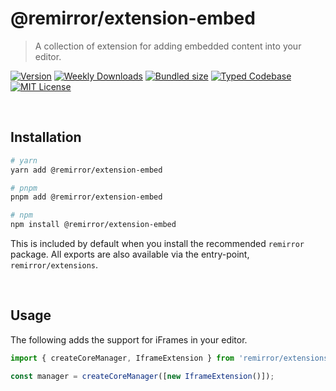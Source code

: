 # @remirror/extension-embed

> A collection of extension for adding embedded content into your editor.

[![Version][version]][npm] [![Weekly Downloads][downloads-badge]][npm] [![Bundled size][size-badge]][size] [![Typed Codebase][typescript]](#) [![MIT License][license]](#)

[version]: https://flat.badgen.net/npm/v/@remirror/extension-embed
[npm]: https://npmjs.com/package/@remirror/extension-embed
[license]: https://flat.badgen.net/badge/license/MIT/purple
[size]: https://bundlephobia.com/result?p=@remirror/extension-embed
[size-badge]: https://flat.badgen.net/bundlephobia/minzip/@remirror/extension-embed
[typescript]: https://flat.badgen.net/badge/icon/TypeScript?icon=typescript&label
[downloads-badge]: https://badgen.net/npm/dw/@remirror/extension-embed/red?icon=npm

<br />

## Installation

```bash
# yarn
yarn add @remirror/extension-embed

# pnpm
pnpm add @remirror/extension-embed

# npm
npm install @remirror/extension-embed
```

This is included by default when you install the recommended `remirror` package. All exports are also available via the entry-point, `remirror/extensions`.

<br />

## Usage

The following adds the support for iFrames in your editor.

```ts
import { createCoreManager, IframeExtension } from 'remirror/extensions';

const manager = createCoreManager([new IframeExtension()]);
```
